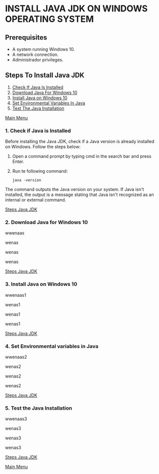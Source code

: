 # INSTALL JAVA JDK ON WINDOWS OPERATING SYSTEM

## Prerequisites
- A system running Windows 10.
- A network connection.
- Administrador privileges.
  
## Steps To Install Java JDK
1. [Check If Java Is Installed](#1-check-if-java-is-installed)
2. [Download Java For Windows 10](#2-download-java-for-windows-10)
3. [Install Java on Windows 10](#3-install-java-on-windows-10)
4. [Set Environmental Variables In Java](#4-set-environmental-variables-in-java)
5. [Test The Java Installation](#5-test-the-java-installation)

[Main Menu](README.md)

### 1. Check if Java is Installed
Before installing the Java JDK, check if a Java version is already installed on Windows. Follow the steps below:
1. Open a command prompt by typing cmd in the search bar and press Enter.
2. Run te following command:

    `java -version`

The command outputs the Java version on your system. If Java isn't installed, the output is a message stating that Java isn't recognized as an internal or external command.

[Steps Java JDK](#steps-to-install-java-jdk)

### 2. Download Java for Windows 10
wwenaas

wenas

wenas

wenas

[Steps Java JDK](#steps-to-install-java-jdk)

### 3. Install Java on Windows 10
wwenaas1

wenas1

wenas1

wenas1

[Steps Java JDK](#steps-to-install-java-jdk)

### 4. Set Environmental variables in Java
wwenaas2

wenas2

wenas2

wenas2

[Steps Java JDK](#steps-to-install-java-jdk)

### 5. Test the Java Installation
wwenaas3

wenas3

wenas3

wenas3

[Steps Java JDK](#steps-to-install-java-jdk)

[Main Menu](README.md)